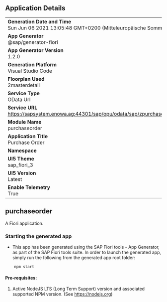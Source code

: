 ## Application Details
|               |
| ------------- |
|**Generation Date and Time**<br>Sun Jun 06 2021 13:05:48 GMT+0200 (Mitteleuropäische Sommerzeit)|
|**App Generator**<br>@sap/generator-fiori|
|**App Generator Version**<br>1.2.0|
|**Generation Platform**<br>Visual Studio Code|
|**Floorplan Used**<br>2masterdetail|
|**Service Type**<br>OData Url|
|**Service URL**<br>https://sapsystem.enowa.ag:44301/sap/opu/odata/sap/zpurchaseorder_srv/
|**Module Name**<br>purchaseorder|
|**Application Title**<br>Purchase Order|
|**Namespace**<br>|
|**UI5 Theme**<br>sap_fiori_3|
|**UI5 Version**<br>Latest|
|**Enable Telemetry**<br>True|

## purchaseorder

A Fiori application.

### Starting the generated app

-   This app has been generated using the SAP Fiori tools - App Generator, as part of the SAP Fiori tools suite.  In order to launch the generated app, simply run the following from the generated app root folder:

```
    npm start
```

#### Pre-requisites:

1. Active NodeJS LTS (Long Term Support) version and associated supported NPM version.  (See https://nodejs.org)



